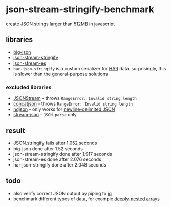 # json-stream-stringify-benchmark

create JSON strings larger than [512MB](https://github.com/nodejs/node/issues/35973) in javascript

## libraries

- [big-json](https://github.com/DonutEspresso/big-json)
- [json-stream-stringify](https://github.com/Faleij/json-stream-stringify)
- [json-stream-es](https://github.com/cdauth/json-stream-es)
- `har-json-stringify` is a custom serializer for [HAR](http://www.softwareishard.com/blog/har-12-spec/) data.
  surprisingly, this is slower than the general-purpose solutions

### excluded libraries

- [JSONStream](https://github.com/dominictarr/JSONStream) - throws `RangeError: Invalid string length`
- [concatjson](https://github.com/manidlou/concatjson) - throws `RangeError: Invalid string length`
- [ndjson](https://github.com/ndjson/ndjson.js) - only works for [newline-delimited JSON](https://en.wikipedia.org/wiki/Line_Delimited_JSON)
- [stream-json](https://github.com/uhop/stream-json) - `JSON.parse` only

## result

- JSON.stringify fails after 1.052 seconds
- big-json done after 1.52 seconds
- json-stream-stringify done after 1.917 seconds
- json-stream-es done after 2.076 seconds
- har-json-stringify done after 2.048 seconds

## todo

- also verify correct JSON output by piping to [jq](https://github.com/jqlang/jq)
- benchmark different types of data, for example [deeply-nested arrays](https://github.com/DonutEspresso/big-json/issues/24)
